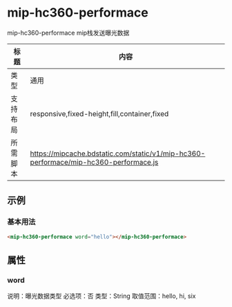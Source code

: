 # mip-hc360-performace

mip-hc360-performace mip栈发送曝光数据

标题|内容
----|----
类型|通用
支持布局|responsive,fixed-height,fill,container,fixed
所需脚本|https://mipcache.bdstatic.com/static/v1/mip-hc360-performace/mip-hc360-performace.js

## 示例

### 基本用法
```html
<mip-hc360-performace word="hello"></mip-hc360-performace>
```

## 属性

### word

说明：曝光数据类型
必选项：否
类型：String
取值范围：hello, hi, six
